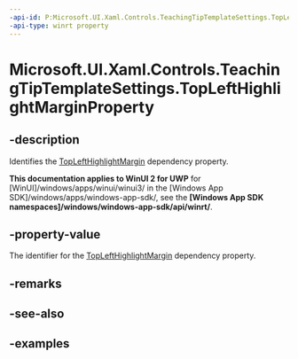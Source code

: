 ```yaml
---
-api-id: P:Microsoft.UI.Xaml.Controls.TeachingTipTemplateSettings.TopLeftHighlightMarginProperty
-api-type: winrt property
---
```


# Microsoft.UI.Xaml.Controls.TeachingTipTemplateSettings.TopLeftHighlightMarginProperty

<!--
public static Windows.UI.Xaml.DependencyProperty TopLeftHighlightMarginProperty { get; }
-->

## -description

Identifies the [TopLeftHighlightMargin](teachingtiptemplatesettings_toplefthighlightmargin.md) dependency property.

**This documentation applies to WinUI 2 for UWP** for [WinUI]/windows/apps/winui/winui3/ in the [Windows App SDK]/windows/apps/windows-app-sdk/, see the **[Windows App SDK namespaces]/windows/windows-app-sdk/api/winrt/**.

## -property-value

The identifier for the [TopLeftHighlightMargin](teachingtiptemplatesettings_toplefthighlightmargin.md) dependency property.

## -remarks

## -see-also

## -examples

